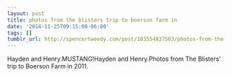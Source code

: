 ```yaml
---
layout: post
title: photos from the blisters trip to boerson farm in
date: '2014-11-25T09:15:00-06:00'
tags: []
tumblr_url: http://spencertweedy.com/post/103554837563/photos-from-the-blisters-trip-to-boerson-farm-in
---
```

Hayden and Henry.MUSTANG!Hayden and Henry.Photos from The Blisters’ trip to Boerson Farm in 2011.
